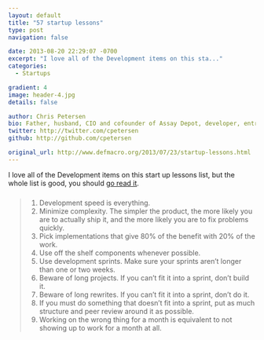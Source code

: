 ```yaml
---
layout: default
title: "57 startup lessons"
type: post
navigation: false

date: 2013-08-20 22:29:07 -0700
excerpt: "I love all of the Development items on this sta..."
categories:
  - Startups

gradient: 4
image: header-4.jpg
details: false

author: Chris Petersen
bio: Father, husband, CIO and cofounder of Assay Depot, developer, entrepreneur and technologist.
twitter: http://twitter.com/cpetersen
github: http://github.com/cpetersen

original_url: http://www.defmacro.org/2013/07/23/startup-lessons.html
---
```



I love all of the Development items on this start up lessons list, but the whole list is good, you should  [go read it](http://www.defmacro.org/2013/07/23/startup-lessons.html).

 > 
 > 
 >  
 > 
 > ### 
 > 
 > 
 >  1. Development speed is everything.
 >  1. Minimize complexity. The simpler the product, the more likely you are to actually ship it, and the more likely you are to fix problems quickly.
 >  1. Pick implementations that give 80% of the benefit with 20% of the work.
 >  1. Use off the shelf components whenever possible.
 >  1. Use development sprints. Make sure your sprints aren’t longer than one or two weeks.
 >  1. Beware of long projects. If you can’t fit it into a sprint, don’t build it.
 >  1. Beware of long rewrites. If you can’t fit it into a sprint, don’t do it.
 >  1. If you must do something that doesn’t fit into a sprint, put as much structure and peer review around it as possible.
 >  1. Working on the wrong thing for a month is equivalent to not showing up to work for a month at all. 
 > 
 > 
